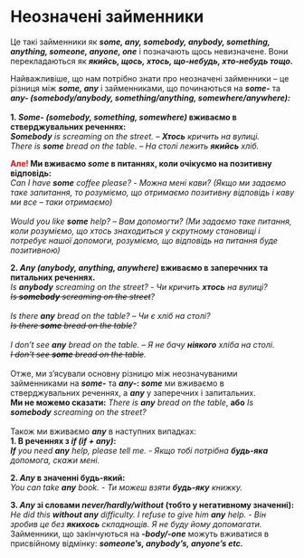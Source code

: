 # Неозначені займенники

Це такі займенники як <b><i>some, any, somebody, anybody, something, anything, someone, anyone, one</i></b> і позначають щось невизначене. Вони перекладаються як <b><i>якийсь, щось, хтось, що-небудь, хто-небудь тощо.</i></b>


Найважливіше, що нам потрібно знати про неозначені займенники – це різниця між <b><i>some, any</i></b> і займенниками, що починаються на <b><i>some-</i></b> та <b><i>any- (somebody/anybody, something/anything, somewhere/anywhere):</i></b>
<br>
<br>
<b>1.<i> Some- (somebody, something, somewhere)</i> вживаємо в стверджувальних реченнях:</b>
<br>
<i><b>Somebody</b> is screaming on the street. – <b>Хтось</b> кричить на вулиці.</i>
<br>
<i>There is <b>some</b> bread on the table. – На столі лежить <b>якийсь</b> хліб.</i>

<b><font color="red">Але!</font> Ми вживаємо <b><i>some</i></b> в питаннях, коли очікуємо на позитивну відповідь:</b>
<br>
<i>Can I have <b>some</b> coffee please? - Можна мені кави? (Якщо ми задаємо таке запитання, то розуміємо, що отримаємо позитивну відповідь і каву ми все – таки отримаємо)</i>
<br>
<br>
<i>Would you like <b>some</b> help? – Вам допомогти? (Ми задаємо таке питання, коли розуміємо, що хтось знаходиться у скрутному становищі і потребує нашої допомоги, розуміємо, що відповідь на питання буде позитивною)</i>

<b>2.<i> Any (anybody, anything, anywhere)</i> вживаємо в заперечних та питальних реченнях.</b>
<br>
<i>Is <b>anybody</b> screaming on the street? - Чи кричить <b>хтось</b> на вулиці?</i>
<br>
<del><i>Is <b>somebody</b> screaming on the street</del>?</i> 
<br>
<br>
<i>Is there <b>any</b> bread on the table? – Чи є хліб на столі?</i>
<br>
<del><i>Is there <b>some</b> bread on the table</del>?</i>
<br>
<br>
<i>I don’t see <b>any</b> bread on the table. – Я не бачу <b>ніякого</b> хліба на столі.</i>
<br>
<del><i>I don't see <b>some</b> bread on the table</del>.</i>
<br>
<br>
Отже, ми з’ясували основну різницю між неозначуваними займенниками на <b><i>some-</i></b> та <b><i>any-</i>:<i> some</i></b> ми вживаємо в стверджувальних реченнях, а <b><i>any</i></b>  у заперечних і запитальних.
<br>
<b>Ми не можемо сказати:</b> <i>There is <b>any</b> bread on the table</i>, <b>або</b> <i>Is <b>somebody</b> screaming on the street?</i>
<br>
<br>
Також ми вживаємо <b><i>any</i></b> в наступних випадках:
<br>
<b>1. В реченнях з <i>if (if + any)</i>:</b><br>
<i><b>If</b> you need <b>any</b> help, please tell me. - Якщо тобі потрібна <b>будь-яка</b> допомога, скажи мені.</i>

<b>2. <i>Any</i> в значенні будь-який:</b>
<br>
<i>You can take <b>any</b> book. - Ти можеш взяти <b>будь-яку</b> книжку.</i>

<b>3. <i>Any</i> зі словами <i>never/hardly/without</i> (тобто у негативному значенні):</b>
<br>
<i>He did this <b>without any</b> difficulty. I refuse to give him <b>any</b> help. - Він зробив це без <b>якихось</b> складнощів. Я не буду йому допомагати.</i>
<br>
Займенники, що закінчуються на <b><i>-body/-one</i></b> можуть вживатися в присвійному відмінку: <b><i>someone’s, anybody’s, anyone’s etc.</i></b>
